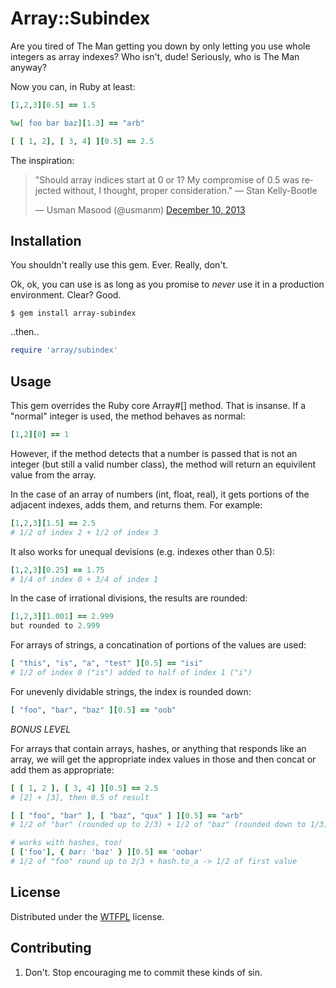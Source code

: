 # Array::Subindex

Are you tired of The Man getting you down by only letting you use whole
integers as array indexes? Who isn't, dude! Seriously, who is The Man anyway?

Now you can, in Ruby at least:

```ruby
[1,2,3][0.5] == 1.5

%w[ foo bar baz][1.3] == "arb"

[ [ 1, 2], [ 3, 4] ][0.5] == 2.5
``` 

The inspiration:

<blockquote class="twitter-tweet" lang="en"><p>&quot;Should array indices start at 0 or 1? My compromise of 0.5 was rejected without, I thought, proper consideration.&quot; — Stan Kelly-Bootle</p>&mdash; Usman Masood (@usmanm) <a href="https://twitter.com/usmanm/statuses/410449694603485184">December 10, 2013</a></blockquote><script async src="//platform.twitter.com/widgets.js" charset="utf-8"></script>

## Installation

You shouldn't really use this gem. Ever. Really, don't.

Ok, ok, you can use is as long as you promise to *never* use it in a
production environment. Clear?  Good.

    $ gem install array-subindex

..then..

```ruby
require 'array/subindex'
```

## Usage

This gem overrides the Ruby core Array#[] method. That is insanse. If a
"normal" integer is used, the method behaves as normal:

```ruby
[1,2][0] == 1
```

However, if the method detects that a number is passed that is not an integer
(but still a valid number class), the method will return an equivilent value
from the array.

In the case of an array of numbers (int, float, real), it gets portions of the
adjacent indexes, adds them, and returns them. For example:

```ruby
[1,2,3][1.5] == 2.5
# 1/2 of index 2 + 1/2 of index 3
```

It also works for unequal devisions (e.g. indexes other than 0.5):

```ruby
[1,2,3][0.25] == 1.75
# 1/4 of index 0 + 3/4 of index 1
```

In the case of irrational divisions, the results are rounded:

```ruby
[1,2,3][1.001] == 2.999
but rounded to 2.999
```

For arrays of strings, a concatination of portions of the values are used:

```ruby
[ "this", "is", "a", "test" ][0.5] == "isi"
# 1/2 of index 0 ("is") added to half of index 1 ("i")
```

For unevenly dividable strings, the index is rounded down:

```ruby
[ "foo", "bar", "baz" ][0.5] == "oob"
```

_BONUS LEVEL_

For arrays that contain arrays, hashes, or anything that responds like an
array, we will get the appropriate index values in those and then concat
or add them as appropriate:

```ruby
[ [ 1, 2 ], [ 3, 4] ][0.5] == 2.5
# [2] + [3], then 0.5 of result

[ [ "foo", "bar" ], [ "baz", "qux" ] ][0.5] == "arb"
# 1/2 of "bar" (rounded up to 2/3) + 1/2 of "baz" (rounded down to 1/3)

# works with hashes, too!
[ ['foo'], { bar: 'baz' } ][0.5] == 'oobar'
# 1/2 of "foo" round up to 2/3 + hash.to_a -> 1/2 of first value
```

## License

Distributed under the [WTFPL](https://github.com/rlespinasse/WTFPL) license.

## Contributing

1. Don't. Stop encouraging me to commit these kinds of sin.